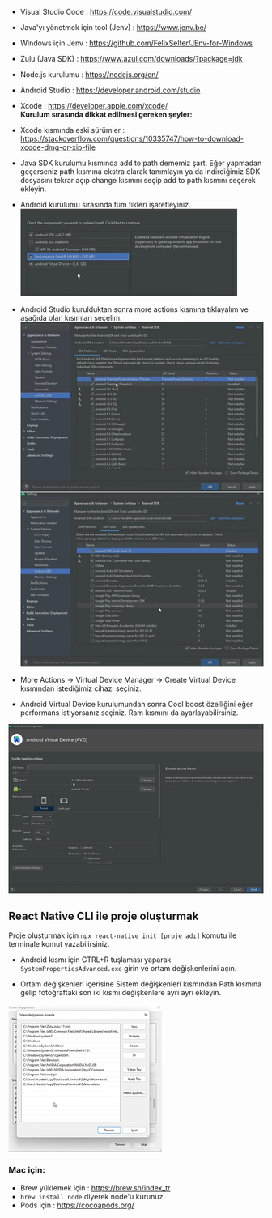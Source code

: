 - Visual Studio Code : https://code.visualstudio.com/
- Java'yı yönetmek için tool (Jenv) : https://www.jenv.be/
- Windows için Jenv : https://github.com/FelixSelter/JEnv-for-Windows
- Zulu (Java SDK) : https://www.azul.com/downloads/?package=jdk
- Node.js kurulumu : https://nodejs.org/en/
- Android Studio : https://developer.android.com/studio
- Xcode : https://developer.apple.com/xcode/
  <br>
  <b>Kurulum sırasında dikkat edilmesi gereken şeyler:</b>
- Xcode kısmında eski sürümler : https://stackoverflow.com/questions/10335747/how-to-download-xcode-dmg-or-xip-file
- Java SDK kurulumu kısmında add to path dememiz şart. Eğer yapmadan geçerseniz path kısmına ekstra olarak tanımlayın ya da indirdiğimiz SDK dosyasını tekrar açıp change kısmını seçip add to path kısmını seçerek ekleyin.
- Android kurulumu sırasında tüm tikleri işaretleyiniz.
  ![kurulum-fotoğrafı](./pictures/1.png)
- Android Studio kurulduktan sonra more actions kısmına tıklayalım ve aşağıda olan kısımları seçelim:
  ![kurulum-fotoğrafı](./pictures/2.png)
  ![kurulum-fotoğrafı](./pictures/3.png)

- More Actions -> Virtual Device Manager -> Create Virtual Device kısmından istediğimiz cihazı seçiniz.
- Android Virtual Device kurulumundan sonra Cool boost özelliğini eğer performans istiyorsanız seçiniz. Ram kısmını da ayarlayabilirsiniz.

![Kurulum](./pictures/4.png)

## React Native CLI ile proje oluşturmak

Proje oluşturmak için `npx react-native init [proje adı]` komutu ile terminale komut yazabilirsiniz.

- Android kısmı için CTRL+R tuşlaması yaparak `SystemPropertiesAdvanced.exe` girin ve ortam değişkenlerini açın.

- Ortam değişkenleri içerisine Sistem değişkenleri kısmından Path kısmına gelip fotoğraftaki son iki kısmı değişkenlere ayrı ayrı ekleyin.

![Kurulum](./pictures/5.png)

### Mac için:

- Brew yüklemek için : https://brew.sh/index_tr
- `brew install node` diyerek node'u kurunuz.
- Pods için : https://cocoapods.org/
